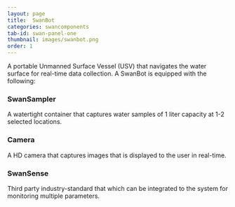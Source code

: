 ```yaml
---
layout: page
title:  SwanBot
categories: swancomponents
tab-id: swan-panel-one
thumbnail: images/swanbot.png
order: 1
---
```


<div class='swan-flex-col'>
	<p> A portable Unmanned Surface Vessel (USV) that navigates the water surface for real-time data collection. A SwanBot is equipped with the following:</p>
  <div class='section-sub-heading'>
  	<i class='fa fa-vial'></i>
    	<h3>SwanSampler</h3>
  </div>
  <p>A watertight container that captures water samples of 1 liter capacity at 1-2 selected locations.</p>
  <div class='section-sub-heading'>
  	<i class='fa fa-camera'></i>
    	<h3>Camera</h3>
  </div>
  <p>A HD camera that captures images that is displayed to the user in real-time.</p>
  <div class='section-sub-heading'>
  	<i class='fa fa-microchip'></i>
    	<h3>SwanSense</h3>
  </div>
  <p>Third party industry-standard that which can be integrated to the system for monitoring multiple parameters.</p>
</div>